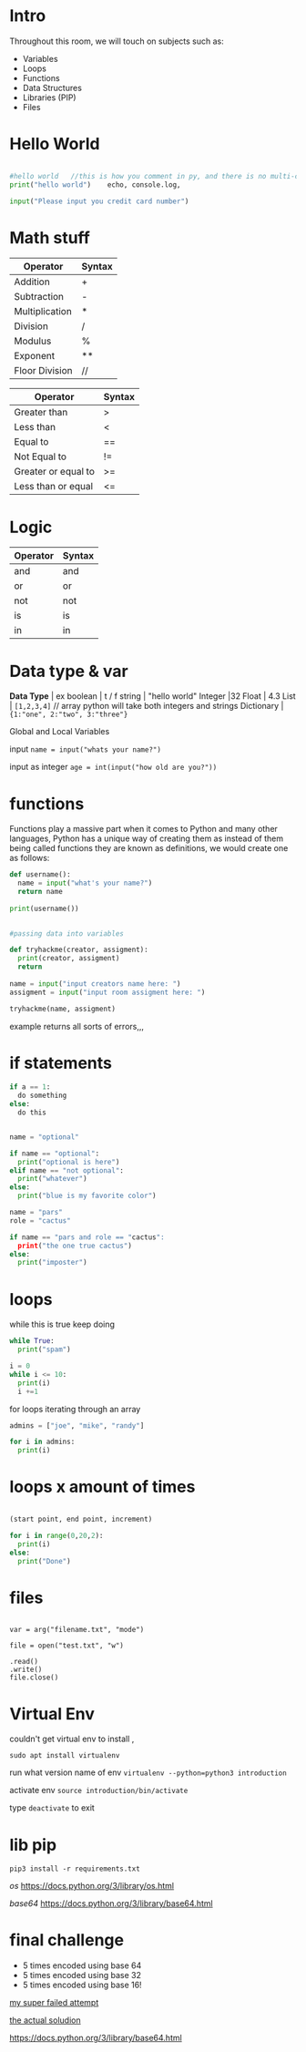 
# Intro
Throughout this room, we will touch on subjects such as:

-   Variables
-   Loops
-   Functions
-   Data Structures
-   Libraries (PIP)
-   Files

# Hello World
```py

#hello world   //this is how you comment in py, and there is no multi-comment
print("hello world")    echo, console.log, 

input("Please input you credit card number")


```
# Math stuff
**Operator**   |  **Syntax**
---------------|-------------
Addition  | +  
Subtraction  | -  
Multiplication  | *  
Division  | /  
Modulus  | %  
Exponent  | **  
Floor Division   |//


**Operator**   |  **Syntax**
---------------|-------------
Greater than | >
Less than | <
Equal to | ==
Not Equal to | !=
Greater or equal to | >=
Less than or equal | <=
# Logic
**Operator**   |  **Syntax**
---------------|-------------
and | and
or | or
not | not 
is | is
in | in
# Data type & var
**Data Type** | ex
boolean | t / f
string | "hello world"
Integer |32
Float | 4.3
List | 	`[1,2,3,4]`  // array  python will take both integers and strings
Dictionary | `{1:"one", 2:"two", 3:"three"}`

Global and Local Variables

input 
`name = input("whats your name?")`

input as integer
`age = int(input("how old are you?"))`
# functions
Functions play a massive part when it comes to Python and many other languages, Python has a unique way of creating them as instead of them being called functions they are known as definitions, we would create one as follows:
```py
def username():
  name = input("what's your name?")
  return name
  
print(username())
  
```

```python
#passing data into variables

def tryhackme(creator, assigment):
  print(creator, assigment)
  return
  
name = input("input creators name here: ")
assigment = input("input room assigment here: ")

tryhackme(name, assigment)
```

example returns all sorts of errors,,, 
# if statements
```py
if a == 1:
  do something
else:
  do this
```

```py

name = "optional"

if name == "optional":
  print("optional is here")
elif name == "not optional":
  print("whatever")
else:
  print("blue is my favorite color")
```

```py
name = "pars"
role = "cactus"

if name == "pars and role == "cactus":
  print("the one true cactus")
else:
  print("imposter")
```
# loops
while this is true keep doing

```py
while True:
  print("spam")
```

```py
i = 0 
while i <= 10:
  print(i)
  i +=1
```

for loops 
iterating through an array
```py
admins = ["joe", "mike", "randy"]

for i in admins:
  print(i)
```

# loops x amount of times
```py

(start point, end point, increment)

for i in range(0,20,2):
  print(i)
else:
  print("Done")

```

# files
```

var = arg("filename.txt", "mode")

file = open("test.txt", "w")

.read()
.write()
file.close()
```
# Virtual Env
couldn't get virtual env to install , 

`sudo apt install virtualenv`

run	     				what version 				name of env
`virtualenv --python=python3 introduction`

activate env
`source introduction/bin/activate`

type `deactivate` to exit

# lib pip

`pip3 install -r requirements.txt`

*os*
https://docs.python.org/3/library/os.html

*base64*
https://docs.python.org/3/library/base64.html

# final challenge 
- 5 times encoded using base 64
- 5 times encoded using base 32
- 5 times encoded using base 16!

[my super failed attempt](educational(walkthroughs)/Python/Intro/decode.py)

[the actual soludion](educational(walkthroughs)/Python/Intro/finalSolution.py)

https://docs.python.org/3/library/base64.html

